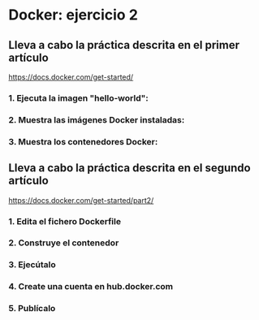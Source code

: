 # Docker: ejercicio 2

## Lleva a cabo la práctica descrita en el primer artículo
https://docs.docker.com/get-started/
### 1. Ejecuta la imagen "hello-world":



### 2. Muestra las imágenes Docker instaladas:



### 3. Muestra los contenedores Docker:



## Lleva a cabo la práctica descrita en el segundo artículo
https://docs.docker.com/get-started/part2/
### 1. Edita el fichero Dockerfile

### 2. Construye el contenedor

### 3. Ejecútalo

### 4. Create una cuenta en hub.docker.com

### 5. Publícalo

